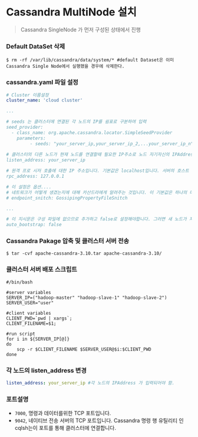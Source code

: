 # Cassandra MultiNode 설치

> Cassandra SingleNode 가 먼저 구성된 상태에서 진행



### Default DataSet 삭제

```shell
$ rm -rf /var/lib/cassandra/data/system/* #default Dataset은 이미 Cassandra Single Node에서 실행했을 경우에 삭제한다.
```



### cassandra.yaml 파일 설정

```yaml
# Cluster 이름설정
cluster_name: 'cloud cluster'

...

# seeds 는 클러스터에 연결된 각 노드의 IP를 쉼표로 구분하여 입력
seed_provider:
  - class_name: org.apache.cassandra.locator.SimpleSeedProvider
    parameters:
         - seeds: "your_server_ip,your_server_ip_2,...your_server_ip_n"
         
# 클러스터의 다른 노드가 현재 노드를 연결할때 필요한 IP주소로 노드 자기자신의 IPAddress 가 입력되어야 함.
listen_address: your_server_ip

# 원격 프로 시저 호출에 대한 IP 주소입니다. 기본값은 localhost입니다. 서버의 호스트 이름이 올바르게 구성되어 있으면 그대로 두십시오. 그렇지 않으면 서버의 IP 주소 또는 루프백 주소로 변경하십시오.
rpc_address: 127.0.0.1

# 이 설정은 옵션....
# 네트워크가 어떻게 생겼는지에 대해 카산드라에게 알려주는 것입니다. 이 기본값은 하나의 데이터 센터에있는 네트워크에 사용되는 SimpleSnitch입니다.
# endpoint_snitch: GossipingPropertyFileSnitch

...

# 이 지시문은 구성 파일에 없으므로 추가하고 false로 설정해야합니다. 그러면 새 노드가 자동으로 올바른 데이터를 사용하게됩니다. 기존 클러스터에 노드를 추가하는 경우 선택 사항이지만 새 클러스터를 초기화 할 때, 즉 데이터가없는 클러스터가 필요한 경우 필요합니다.
auto_bootstrap: false


```



###  Cassandra Pakage 압축 및 클러스터 서버 전송

```shell
$ tar -cvf apache-cassandra-3.10.tar apache-cassandra-3.10/
```

### 클러스터 서버 배포 스크립트

```shell
#/bin/bash

#server variables
SERVER_IP=("hadoop-master" "hadoop-slave-1" "hadoop-slave-2")
SERVER_USER="user"

#client variables
CLIENT_PWD=`pwd | xargs`;
CLIENT_FILENAME=$1;

#run script
for i in ${SERVER_IP[@]}
do
	scp -r $CLIENT_FILENAME $SERVER_USER@$i:$CLIENT_PWD
done
```

### 각 노드의 listen_address 변경

```yaml
listen_address: your_server_ip #각 노드의 IPAddress 가 입력되어야 함.
```



### 포트설명

* `7000`, 명령과 데이터를위한 TCP 포트입니다.
* `9042`, 네이티브 전송 서버의 TCP 포트입니다. Cassandra 명령 행 유틸리티 인 cqlsh는이 포트를 통해 클러스터에 연결합니다.

